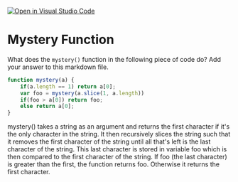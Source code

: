 [![Open in Visual Studio Code](https://classroom.github.com/assets/open-in-vscode-718a45dd9cf7e7f842a935f5ebbe5719a5e09af4491e668f4dbf3b35d5cca122.svg)](https://classroom.github.com/online_ide?assignment_repo_id=11786963&assignment_repo_type=AssignmentRepo)
# Mystery Function

What does the `mystery()` function in the following piece of code do? Add your
answer to this markdown file.

```javascript
function mystery(a) {
    if(a.length == 1) return a[0];
    var foo = mystery(a.slice(1, a.length))
    if(foo > a[0]) return foo;
    else return a[0];
}
```

mystery() takes a string as an argument and returns the first character if it's the only character in the string. It then recursively slices the string such that it removes the first character of the string until all that's left is the last character of the string. This last character is stored in variable foo which is then compared to the first character of the string. If foo (the last character) is greater than the first, the function returns foo. Otherwise it returns the first character.
